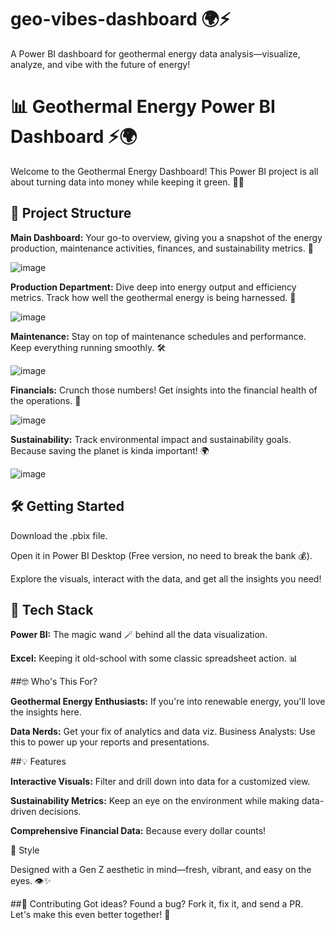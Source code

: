 # geo-vibes-dashboard 🌍⚡
A Power BI dashboard for geothermal energy data analysis—visualize, analyze, and vibe with the future of energy!


# 📊 Geothermal Energy Power BI Dashboard ⚡️🌍


Welcome to the Geothermal Energy Dashboard! This Power BI project is all about turning data into money while keeping it green. 💸🌱

## 📂 Project Structure

**Main Dashboard:** Your go-to overview, giving you a snapshot of the energy production, maintenance activities, finances, and sustainability metrics. 🌟

![image](https://github.com/user-attachments/assets/748f6c2d-5aca-461e-8cfd-9fde4c540dde)


**Production Department:** Dive deep into energy output and efficiency metrics. Track how well the geothermal energy is being harnessed. 🔋

![image](https://github.com/user-attachments/assets/a5715c65-6f92-4566-81ae-e33ba5de749e)


**Maintenance:** Stay on top of maintenance schedules and performance. Keep everything running smoothly. 🛠️

![image](https://github.com/user-attachments/assets/f604fb9f-4cda-46ee-925e-12b4051375d3)


**Financials:** Crunch those numbers! Get insights into the financial health of the operations. 💸

![image](https://github.com/user-attachments/assets/b583149a-0f0c-4bb2-83bb-6f881dd604ef)


**Sustainability:** Track environmental impact and sustainability goals. Because saving the planet is kinda important! 🌍

![image](https://github.com/user-attachments/assets/3ff65c73-e200-4c34-a19e-ab191f8c36c1)


## 🛠️ Getting Started

Download the .pbix file.

Open it in Power BI Desktop (Free version, no need to break the bank 💰).

Explore the visuals, interact with the data, and get all the insights you need!

## 🚀 Tech Stack
**Power BI:** The magic wand 🪄 behind all the data visualization.

**Excel:** Keeping it old-school with some classic spreadsheet action. 📊

##🤓 Who's This For?

**Geothermal Energy Enthusiasts:** If you're into renewable energy, you'll love the insights here.

**Data Nerds:** Get your fix of analytics and data viz.
Business Analysts: Use this to power up your reports and presentations.

##💡 Features

**Interactive Visuals:** Filter and drill down into data for a customized view.

**Sustainability Metrics:** Keep an eye on the environment while making data-driven decisions.

**Comprehensive Financial Data:** Because every dollar counts!

🎨 Style

Designed with a Gen Z aesthetic in mind—fresh, vibrant, and easy on the eyes. 👁️✨

##🤝 Contributing
Got ideas? Found a bug? Fork it, fix it, and send a PR. Let's make this even better together! 💪
